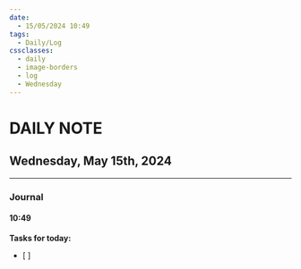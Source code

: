 ```yaml
---
date:
  - 15/05/2024 10:49
tags:
  - Daily/Log
cssclasses:
  - daily
  - image-borders
  - log
  - Wednesday
---
```

# DAILY NOTE
## Wednesday, May 15th, 2024
---
### Journal
#### 10:49
**Tasks for today:**
- [ ] 